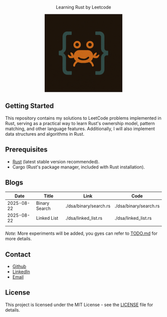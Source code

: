 <div style="text-align: center;">
<p align="center">Learning Rust by Leetcode</p>

<div align="center">
    <img src="./assets/rust-spirit.png" alt="rust-spirit" width="250">
</div>
</div>


## Getting Started

This repository contains my solutions to LeetCode problems implemented in Rust, serving as a practical way to learn Rust's ownership model, pattern matching, and other language features. Additionally, I will also implement data structures and algorithms in Rust.

## Prerequisites

- [Rust](https://www.rust-lang.org/tools/install) (latest stable version recommended).
- Cargo (Rust's package manager, included with Rust installation).


## Blogs

| Date       | Title         | Link                   | Code                   |
| ---------- | ------------- | ---------------------- | ---------------------- |
| 2025-08-22 | Binary Search | ./dsa/binary/search.rs | ./dsa/binary/search.rs |
| 2025-08-22 | Linked List   | ./dsa/linked_list.rs   | ./dsa/linked_list.rs   |
|            |               |                        |                        |

_Note:_ More experiments will be added, you gyes can refer to [TODO.md](assets/TODO.md) for more details.

## Contact

- [Github](https://github.com/MinLee0210)
- [LinkedIn](https://www.linkedin.com/in/minhle007/)
- [Email](mailto:minh.leduc.0210@gmail.com)

## License

This project is licensed under the MIT License - see the [LICENSE](LICENSE) file for details.
